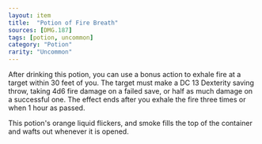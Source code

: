 ```yaml
---
layout: item
title:  "Potion of Fire Breath"
sources: [DMG.187]
tags: [potion, uncommon]
category: "Potion"
rarity: "Uncommon"
---
```


After drinking this potion, you can use a bonus action to exhale fire at a target within 30 feet of you. The target must make a DC 13 Dexterity saving throw, taking 4d6 fire damage on a failed save, or half as much damage on a successful one. The effect ends after you exhale the fire three times or when 1 hour as passed.

This potion's orange liquid flickers, and smoke fills the top of the container and wafts out whenever it is opened.